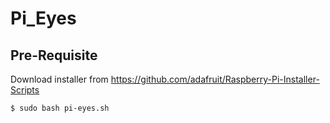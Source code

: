 # Pi_Eyes

## Pre-Requisite

Download installer from https://github.com/adafruit/Raspberry-Pi-Installer-Scripts

```$ sudo bash pi-eyes.sh```
